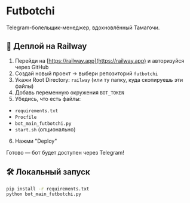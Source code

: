 # Futbotchi

Telegram-болельщик-менеджер, вдохновлённый Тамагочи.

## 🚀 Деплой на Railway

1. Перейди на [https://railway.app](https://railway.app) и авторизуйся через GitHub
2. Создай новый проект → выбери репозиторий `futbotchi`
3. Укажи Root Directory: `railway` (или ту папку, куда скопируешь эти файлы)
4. Добавь переменную окружения `BOT_TOKEN`
5. Убедись, что есть файлы:

- `requirements.txt`
- `Procfile`
- `bot_main_futbotchi.py`
- `start.sh` (опционально)

6. Нажми "Deploy"

Готово — бот будет доступен через Telegram!

## 🛠 Локальный запуск

```bash
pip install -r requirements.txt
python bot_main_futbotchi.py
```
